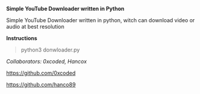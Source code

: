 **Simple YouTube Downloader written in Python**

Simple YouTube Downloader written in python, witch can download video or audio at best resolution

**Instructions**

> python3 donwloader.py

*Collaborators: 0xcoded, Hancox*

https://github.com/0xcoded

https://github.com/hanco89
